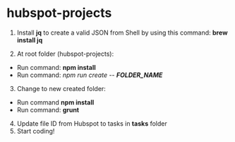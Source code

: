 # hubspot-projects

1. Install **jq** to create a valid JSON from Shell by using this command: **brew install jq**

2. At root folder (hubspot-projects):
* Run command: **npm install**
* Run command: *npm run create -- **FOLDER_NAME***

3. Change to new created folder:
* Run command **npm install**
* Run command: **grunt**

4. Update file ID from Hubspot to tasks in **tasks** folder  
5. Start coding!
